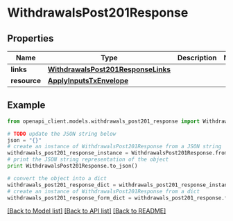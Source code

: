 # WithdrawalsPost201Response


## Properties
Name | Type | Description | Notes
------------ | ------------- | ------------- | -------------
**links** | [**WithdrawalsPost201ResponseLinks**](WithdrawalsPost201ResponseLinks.md) |  | 
**resource** | [**ApplyInputsTxEnvelope**](ApplyInputsTxEnvelope.md) |  | 

## Example

```python
from openapi_client.models.withdrawals_post201_response import WithdrawalsPost201Response

# TODO update the JSON string below
json = "{}"
# create an instance of WithdrawalsPost201Response from a JSON string
withdrawals_post201_response_instance = WithdrawalsPost201Response.from_json(json)
# print the JSON string representation of the object
print WithdrawalsPost201Response.to_json()

# convert the object into a dict
withdrawals_post201_response_dict = withdrawals_post201_response_instance.to_dict()
# create an instance of WithdrawalsPost201Response from a dict
withdrawals_post201_response_form_dict = withdrawals_post201_response.from_dict(withdrawals_post201_response_dict)
```
[[Back to Model list]](../README.md#documentation-for-models) [[Back to API list]](../README.md#documentation-for-api-endpoints) [[Back to README]](../README.md)


